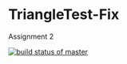 # TriangleTest-Fix
Assignment 2

[![build status of master](https://travis-ci.org/JashMak2/TriangleTest-Fix.svg?branch=master)](https://travis-ci.org/JashMak2/TriangleTest-Fix)
